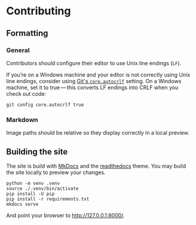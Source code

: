 # Contributing

## Formatting

### General

Contributors should configure their editor to use Unix line endings (`LF`).

If you’re on a Windows machine and your editor is not correctly using Unix line endings,
consider using [Git's `core.autocrlf`](https://git-scm.com/book/en/v2/Customizing-Git-Git-Configuration#_core_autocrlf) setting.
On a Windows machine, set it to true — this converts LF endings into CRLF when you check out code:

    git config core.autocrlf true

### Markdown

Image paths should be relative so they display correctly in a local preview.


## Building the site

The site is build with [MkDocs](https://www.mkdocs.org/) and the
[readthedocs](https://www.mkdocs.org/user-guide/choosing-your-theme/#readthedocs) theme.
You may build the site locally to preview your changes.

    python -m venv .venv
    source ./.venv/bin/activate
    pip install -U pip
    pip install -r requirements.txt
    mkdocs serve

And point your browser to http://127.0.0.1:8000/.
